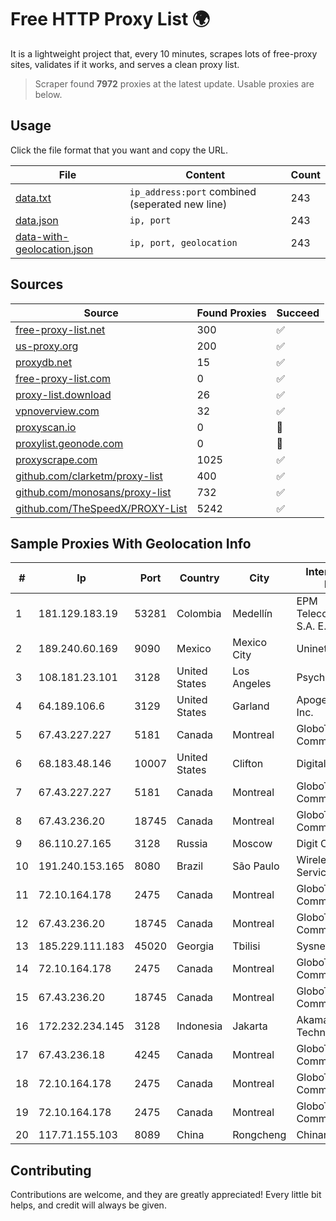 
# Free HTTP Proxy List 🌍

It is a lightweight project that, every 10 minutes, scrapes lots of free-proxy sites, validates if it works, and serves a clean proxy list.


> Scraper found **7972** proxies at the latest update. Usable proxies are below.

## Usage

Click the file format that you want and copy the URL.


|File|Content|Count|
|----|-------|-----|
|[data.txt](https://raw.githubusercontent.com/themiralay/Proxy-List-World/master/data.txt)|`ip_address:port` combined (seperated new line)|243|
|[data.json](https://raw.githubusercontent.com/themiralay/Proxy-List-World/master/data.json)|`ip, port`|243|
|[data-with-geolocation.json](https://raw.githubusercontent.com/themiralay/Proxy-List-World/master/data-with-geolocation.json)|`ip, port, geolocation`|243|

## Sources

|Source|Found Proxies|Succeed|
|------|-------------|-------|
|[free-proxy-list.net](https://free-proxy-list.net)|300|✅|
|[us-proxy.org](https://www.us-proxy.org)|200|✅|
|[proxydb.net](http://proxydb.net)|15|✅|
|[free-proxy-list.com](https://free-proxy-list.com/?page=&port=&type%5B%5D=http&type%5B%5D=https&up_time=0&search=Search)|0|✅|
|[proxy-list.download](https://www.proxy-list.download/HTTP)|26|✅|
|[vpnoverview.com](https://vpnoverview.com/privacy/anonymous-browsing/free-proxy-servers)|32|✅|
|[proxyscan.io](https://www.proxyscan.io)|0|🚫|
|[proxylist.geonode.com](https://proxylist.geonode.com/api/proxy-list?limit=300&page=1&sort_by=lastChecked&sort_type=desc&protocols=http,https)|0|🚫|
|[proxyscrape.com](https://api.proxyscrape.com/v2/?request=displayproxies&protocol=http&timeout=10000&country=all&ssl=all&anonymity=all)|1025|✅|
|[github.com/clarketm/proxy-list](https://raw.githubusercontent.com/clarketm/proxy-list/master/proxy-list-raw.txt)|400|✅|
|[github.com/monosans/proxy-list](https://raw.githubusercontent.com/monosans/proxy-list/main/proxies/http.txt)|732|✅|
|[github.com/TheSpeedX/PROXY-List](https://raw.githubusercontent.com/TheSpeedX/PROXY-List/master/http.txt)|5242|✅|


## Sample Proxies With Geolocation Info

|#|Ip|Port|Country|City|Internet Service Provider|
|-|--|----|-------|----|-------------------------|
|1|181.129.183.19|53281|Colombia|Medellín|EPM Telecomunicaciones S.A. E.S.P.|
|2|189.240.60.169|9090|Mexico|Mexico City|Uninet S.A. de C.V.|
|3|108.181.23.101|3128|United States|Los Angeles|Psychz Networks|
|4|64.189.106.6|3129|United States|Garland|Apogee Telecom Inc.|
|5|67.43.227.227|5181|Canada|Montreal|GloboTech Communications|
|6|68.183.48.146|10007|United States|Clifton|DigitalOcean, LLC|
|7|67.43.227.227|5181|Canada|Montreal|GloboTech Communications|
|8|67.43.236.20|18745|Canada|Montreal|GloboTech Communications|
|9|86.110.27.165|3128|Russia|Moscow|Digit One LLC|
|10|191.240.153.165|8080|Brazil|São Paulo|Wireless Comm Services LTDA|
|11|72.10.164.178|2475|Canada|Montreal|GloboTech Communications|
|12|67.43.236.20|18745|Canada|Montreal|GloboTech Communications|
|13|185.229.111.183|45020|Georgia|Tbilisi|Sysnet LLC|
|14|72.10.164.178|2475|Canada|Montreal|GloboTech Communications|
|15|67.43.236.20|18745|Canada|Montreal|GloboTech Communications|
|16|172.232.234.145|3128|Indonesia|Jakarta|Akamai Technologies, Inc.|
|17|67.43.236.18|4245|Canada|Montreal|GloboTech Communications|
|18|72.10.164.178|2475|Canada|Montreal|GloboTech Communications|
|19|72.10.164.178|2475|Canada|Montreal|GloboTech Communications|
|20|117.71.155.103|8089|China|Rongcheng|Chinanet|



## Contributing

Contributions are welcome, and they are greatly appreciated! Every
little bit helps, and credit will always be given.

